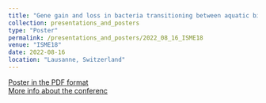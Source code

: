 ```yaml
---
title: "Gene gain and loss in bacteria transitioning between aquatic biomes"
collection: presentations_and_posters
type: "Poster"
permalink: /presentations_and_posters/2022_08_16_ISME18
venue: "ISME18"
date: 2022-08-16
location: "Lausanne, Switzerland"
---
```


[Poster in the PDF format](/files/KTJ_ISME18_poster.pdf)  
[More info about the conferenc](https://isme18.isme-microbes.org/)
